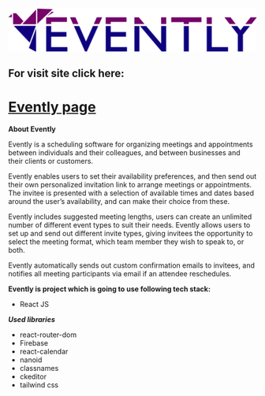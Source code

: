 ![](src/images/eventlyLogo.svg)

## For visit site click here:

# [Evently page](https://evently2021.vercel.app/)

**About Evently**

Evently is a scheduling software for organizing meetings and appointments between individuals and their colleagues, and between businesses and their clients or customers.

Evently enables users to set their availability preferences, and then send out their own personalized invitation link to arrange meetings or appointments. The invitee is presented with a selection of available times and dates based around the user’s availability, and can make their choice from these.

Evently includes suggested meeting lengths, users can create an unlimited number of different event types to suit their needs.
Evently allows users to set up and send out different invite types, giving invitees the opportunity to select the meeting format, which team member they wish to speak to, or both.

Evently automatically sends out custom confirmation emails to invitees, and notifies all meeting participants via email if an attendee reschedules.

**Evently is project which is going to use following tech stack:**

- React JS

**_Used libraries_**

- react-router-dom
- Firebase
- react-calendar
- nanoid
- classnames
- ckeditor
- tailwind css
